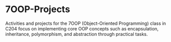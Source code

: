 # 7OOP-Projects
Activities and projects for the 7OOP (Object-Oriented Programming) class in C204 focus on implementing core OOP concepts such as encapsulation, inheritance, polymorphism, and abstraction through practical tasks.
